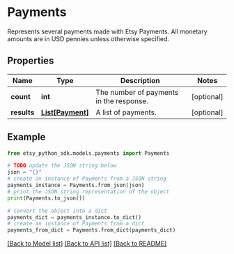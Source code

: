 # Payments

Represents several payments made with Etsy Payments. All monetary amounts are in USD pennies unless otherwise specified.

## Properties

Name | Type | Description | Notes
------------ | ------------- | ------------- | -------------
**count** | **int** | The number of payments in the response. | [optional] 
**results** | [**List[Payment]**](Payment.md) | A list of payments. | [optional] 

## Example

```python
from etsy_python_sdk.models.payments import Payments

# TODO update the JSON string below
json = "{}"
# create an instance of Payments from a JSON string
payments_instance = Payments.from_json(json)
# print the JSON string representation of the object
print(Payments.to_json())

# convert the object into a dict
payments_dict = payments_instance.to_dict()
# create an instance of Payments from a dict
payments_from_dict = Payments.from_dict(payments_dict)
```
[[Back to Model list]](../README.md#documentation-for-models) [[Back to API list]](../README.md#documentation-for-api-endpoints) [[Back to README]](../README.md)


